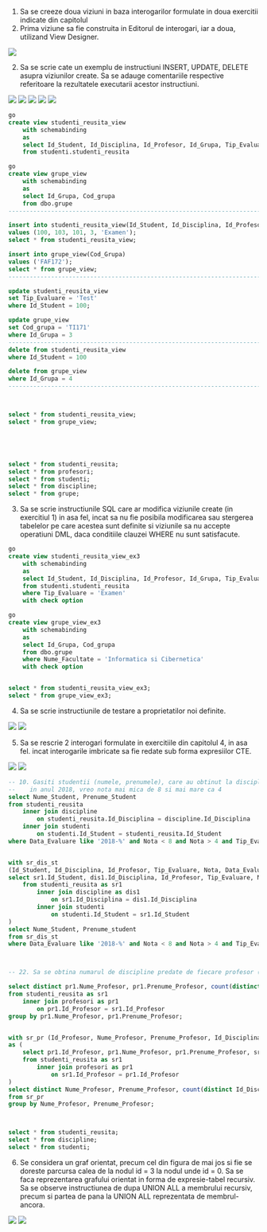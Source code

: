 1. Sa se creeze doua viziuni in baza interogarilor formulate in doua exercitii indicate din capitolul
4. Prima viziune sa fie construita in Editorul de interogari, iar a doua, utilizand View
Designer. 

<img src="https://github.com/eminescum/DB/blob/master/Lab8/ex1/m1.png"/>

2. Sa se scrie cate un exemplu de instructiuni INSERT, UPDATE, DELETE asupra viziunilor
create. Sa se adauge comentariile respective referitoare la rezultatele executarii acestor
instructiuni. 

<img src="https://github.com/eminescum/DB/blob/master/Lab8/ex2/m1.png"/>
<img src="https://github.com/eminescum/DB/blob/master/Lab8/ex2/m2.png"/>
<img src="https://github.com/eminescum/DB/blob/master/Lab8/ex2/m3.png"/>
<img src="https://github.com/eminescum/DB/blob/master/Lab8/ex2/m4.png"/>
<img src="https://github.com/eminescum/DB/blob/master/Lab8/ex2/m5.png"/>

``` sql 
go
create view studenti_reusita_view
	with schemabinding
	as 
	select Id_Student, Id_Disciplina, Id_Profesor, Id_Grupa, Tip_Evaluare, Nota
	from studenti.studenti_reusita

go
create view grupe_view
	with schemabinding 
	as
	select Id_Grupa, Cod_grupa
	from dbo.grupe
---------------------------------------------------------------------------------------------

insert into studenti_reusita_view(Id_Student, Id_Disciplina, Id_Profesor, Id_Grupa, Tip_Evaluare)
values (100, 103, 101, 3, 'Examen');
select * from studenti_reusita_view;

insert into grupe_view(Cod_Grupa)
values ('FAF172');
select * from grupe_view;
---------------------------------------------------------------------------------------------

update studenti_reusita_view
set Tip_Evaluare = 'Test'
where Id_Student = 100;

update grupe_view
set Cod_grupa = 'TI171'
where Id_Grupa = 3
---------------------------------------------------------------------------------------------
delete from studenti_reusita_view
where Id_Student = 100

delete from grupe_view
where Id_Grupa = 4
---------------------------------------------------------------------------------------------



select * from studenti_reusita_view;
select * from grupe_view;





select * from studenti_reusita;
select * from profesori;
select * from studenti;
select * from discipline;
select * from grupe;
```

3. Sa se scrie instructiunile SQL care ar modifica viziunile create (in exercitiul 1) in asa fel, incat
sa nu fie posibila modificarea sau stergerea tabelelor pe care acestea sunt definite si viziunile
sa nu accepte operatiuni DML, daca conditiile clauzei WHERE nu sunt satisfacute.

``` sql
go
create view studenti_reusita_view_ex3
	with schemabinding
	as 
	select Id_Student, Id_Disciplina, Id_Profesor, Id_Grupa, Tip_Evaluare, Nota
	from studenti.studenti_reusita
	where Tip_Evaluare = 'Examen'
	with check option

go
create view grupe_view_ex3
	with schemabinding 
	as
	select Id_Grupa, Cod_grupa
	from dbo.grupe
	where Nume_Facultate = 'Informatica si Cibernetica'
	with check option


select * from studenti_reusita_view_ex3;
select * from grupe_view_ex3;
```

4. Sa se scrie instructiunile de testare a proprietatilor noi definite. 

<img src="https://github.com/eminescum/DB/blob/master/Lab8/ex4/m1.png"/>
<img src="https://github.com/eminescum/DB/blob/master/Lab8/ex4/m2.png"/>

5. Sa se rescrie 2 interogari formulate in exercitiile din capitolul 4, in asa fel. incat interogarile
imbricate sa fie redate sub forma expresiilor CTE.

<img src="https://github.com/eminescum/DB/blob/master/Lab8/ex5/m1.png"/>
<img src="https://github.com/eminescum/DB/blob/master/Lab8/ex5/m2.png"/>

``` sql 
-- 10. Gasiti studentii (numele, prenumele), care au obtinut la disciplina Baze de date (examen), 
--    in anul 2018, vreo nota mai mica de 8 si mai mare ca 4
select Nume_Student, Prenume_Student
from studenti_reusita
	inner join discipline
		on studenti_reusita.Id_Disciplina = discipline.Id_Disciplina
	inner join studenti
		on studenti.Id_Student = studenti_reusita.Id_Student
where Data_Evaluare like '2018-%' and Nota < 8 and Nota > 4 and Tip_Evaluare = 'Examen' and Disciplina = 'Baze de date';


with sr_dis_st
(Id_Student, Id_Disciplina, Id_Profesor, Tip_Evaluare, Nota, Data_Evaluare, Disciplina, Nume_Student, Prenume_Student) as (
select sr1.Id_Student, dis1.Id_Disciplina, Id_Profesor, Tip_Evaluare, Nota, Data_Evaluare, Disciplina, Nume_Student, Prenume_Student  
	from studenti_reusita as sr1
		inner join discipline as dis1
			on sr1.Id_Disciplina = dis1.Id_Disciplina
		inner join studenti
			on studenti.Id_Student = sr1.Id_Student
)
select Nume_Student, Prenume_student
from sr_dis_st
where Data_Evaluare like '2018-%' and Nota < 8 and Nota > 4 and Tip_Evaluare = 'Examen' and Disciplina = 'Baze de date';



-- 22. Sa se obtina numarul de discipline predate de fiecare profesor (Nume_Profesor, Prenume _ Profesor).

select distinct pr1.Nume_Profesor, pr1.Prenume_Profesor, count(distinct sr1.Id_Disciplina) as discipline_predate
from studenti_reusita as sr1
	inner join profesori as pr1
		on pr1.Id_Profesor = sr1.Id_Profesor
group by pr1.Nume_Profesor, pr1.Prenume_Profesor;


with sr_pr (Id_Profesor, Nume_Profesor, Prenume_Profesor, Id_Disciplina)
as (
	select pr1.Id_Profesor, pr1.Nume_Profesor, pr1.Prenume_Profesor, sr1.Id_Disciplina
	from studenti_reusita as sr1
		inner join profesori as pr1
			on sr1.Id_Profesor = pr1.Id_Profesor
)
select distinct Nume_Profesor, Prenume_Profesor, count(distinct Id_Disciplina) as discipline_predate
from sr_pr
group by Nume_Profesor, Prenume_Profesor;



select * from studenti_reusita;
select * from discipline;
select * from studenti;
```

6. Se considera un graf orientat, precum cel din figura de mai jos si fie se doreste parcursa calea
de la nodul id = 3 la nodul unde id = 0. Sa se faca reprezentarea grafului orientat in forma de
expresie-tabel recursiv.
Sa se observe instructiunea de dupa UNION ALL a membrului recursiv, precum si partea de
pana la UNION ALL reprezentata de membrul-ancora.

<img src="https://github.com/eminescum/DB/blob/master/Lab8/ex6/m1.png"/>
<img src="https://github.com/eminescum/DB/blob/master/Lab8/ex6/m2.png"/>
 

 